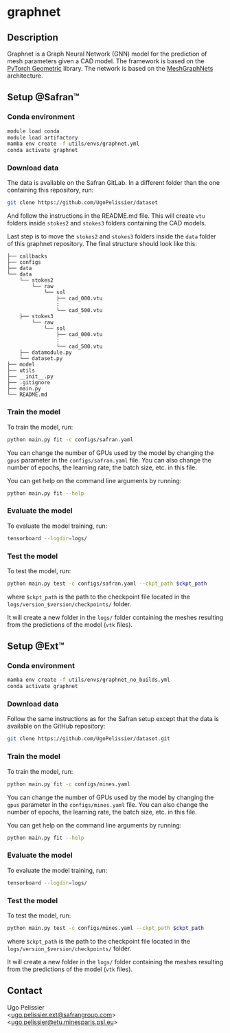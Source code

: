 # graphnet

## Description

Graphnet is a Graph Neural Network (GNN) model for the prediction of mesh parameters given a CAD model. The framework is based on the [PyTorch Geometric](https://pytorch-geometric.readthedocs.io/en/latest/) library. The network is based on the [MeshGraphNets](https://arxiv.org/abs/2010.03409) architecture.

## Setup @Safran™

### Conda environment
```bash
module load conda
module load artifactory
mamba env create -f utils/envs/graphnet.yml
conda activate graphnet
```

### Download data
The data is available on the Safran GitLab. In a different folder than the one containing this repository, run:
```bash
git clone https://github.com/UgoPelissier/dataset
```
And follow the instructions in the README.md file. This will create `vtu` folders inside `stokes2` and `stokes3` folders containing the CAD models.

Last step is to move the `stokes2` and `stokes3` folders inside the `data` folder of this graphnet repository. The final structure should look like this:

```
├── callbacks
├── configs
├── data
└── data
    └── stokes2
        └── raw
            └── sol
                ├── cad_000.vtu
                :
                └── cad_500.vtu
    ├── stokes3
        └── raw
            └── sol
                ├── cad_000.vtu
                :
                └── cad_500.vtu
    ├── datamodule.py
    └── dataset.py
├── model
├── utils
├── __init__.py
├── .gitignore
├── main.py
└── README.md
```

### Train the model
To train the model, run:
```bash
python main.py fit -c configs/safran.yaml
```

You can change the number of GPUs used by the model by changing the `gpus` parameter in the `configs/safran.yaml` file. You can also change the number of epochs, the learning rate, the batch size, etc. in this file.

You can get help on the command line arguments by running:
```bash
python main.py fit --help
```

### Evaluate the model
To evaluate the model training, run:
```bash
tensorboard --logdir=logs/
```

### Test the model
To test the model, run:
```bash
python main.py test -c configs/safran.yaml --ckpt_path $ckpt_path
```
where `$ckpt_path` is the path to the checkpoint file located in the `logs/version_$version/checkpoints/` folder.

It will create a new folder in the `logs/` folder containing the meshes resulting from the predictions of the model (`vtk` files).

## Setup @Ext™

### Conda environment
```bash
mamba env create -f utils/envs/graphnet_no_builds.yml
conda activate graphnet
```

### Download data
Follow the same instructions as for the Safran setup except that the data is available on the GitHub repository:
```bash
git clone https://github.com/UgoPelissier/dataset.git
```

### Train the model
To train the model, run:
```bash
python main.py fit -c configs/mines.yaml
```

You can change the number of GPUs used by the model by changing the `gpus` parameter in the `configs/mines.yaml` file. You can also change the number of epochs, the learning rate, the batch size, etc. in this file.

You can get help on the command line arguments by running:
```bash
python main.py fit --help
```

### Evaluate the model
To evaluate the model training, run:
```bash
tensorboard --logdir=logs/
```

### Test the model
To test the model, run:
```bash
python main.py test -c configs/mines.yaml --ckpt_path $ckpt_path
```
where `$ckpt_path` is the path to the checkpoint file located in the `logs/version_$version/checkpoints/` folder.

It will create a new folder in the `logs/` folder containing the meshes resulting from the predictions of the model (`vtk` files).

## Contact

Ugo Pelissier \
\<[ugo.pelissier.ext@safrangroup.com](mailto:ugo.pelissier.ext@safrangroup.com)\> \
\<[ugo.pelissier@etu.minesparis.psl.eu](mailto:ugo.pelissier@etu.minesparis.psl.eu)\>

